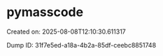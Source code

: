 # pymasscode

Created on: 2025-08-08T12:10:30.611317

Dump ID: 31f7e5ed-a18a-4b2a-85df-ceebc8851748

